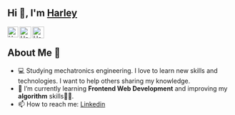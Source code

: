  Hi &#x1F44B;, I'm <a href=#>Harley</a>
----------------------------
<a href="https://www.linkedin.com/in/iharleyorf/" target="_blank">
    <img align="left" alt="Harley | Linkedin" width="24px" src="https://iarchitsharma.github.io/iArchitSharma/Assets/Linkedin.svg" />
  </a> &nbsp;&nbsp;
<a href="https://twitter.com/iHarleyorf" target="_blank">
    <img align="left" alt="Harley | Twitter" width="26px" src="https://iarchitsharma.github.io/iArchitSharma/Assets/Twitter.svg" />
  </a> &nbsp;&nbsp;
<a href="mailto:harleyor27@gmail.com" target="_blank">
    <img align="left" alt="Harley | Gmail" width="26px" src="https://iarchitsharma.github.io/iArchitSharma/Assets/Gmail.svg" />
  </a> &nbsp;&nbsp;
  
About Me 👨‍
----------------------------
- 💻 Studying mechatronics engineering. I love to learn new skills and technologies. I want to help others sharing my knowledge. 
- 🔭 I’m currently learning **Frontend Web Development** and improving my **algorithm** skills👨‍💻.
- 📫 How to reach me:  <a href="https://www.linkedin.com/in/iharleyorf/" target="_blank" rel="noopener noreferrer"> Linkedin</a>

